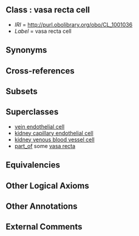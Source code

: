 
## Class : vasa recta cell

 * *IRI* = http://purl.obolibrary.org/obo/CL_1001036
 * *Label* = vasa recta cell

## Synonyms


## Cross-references


## Subsets


## Superclasses

 * [vein endothelial cell](../../CL/43/CL_0002543.md)
 * [kidney capillary endothelial cell](../../CL/92/CL_1000892.md)
 * [kidney venous blood vessel cell](../../CL/93/CL_1000893.md)
 * [part_of](../../BFO/50/BFO_0000050.md) some [vasa recta](../../UBERON/26/UBERON_0004726.md)

## Equivalencies


## Other Logical Axioms


## Other Annotations


## External Comments

